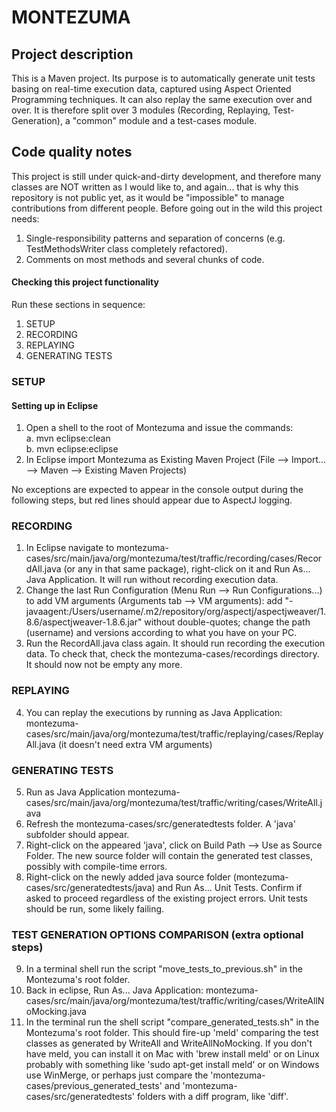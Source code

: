 # MONTEZUMA #

## Project description ##
This is a Maven project. Its purpose is to automatically generate unit tests basing on real-time execution data, captured using Aspect Oriented Programming techniques. It can also replay the same execution over and over. It is therefore split over 3 modules (Recording, Replaying, Test-Generation), a "common" module and a test-cases module.


## Code quality notes ##
This project is still under quick-and-dirty development, and therefore many classes are NOT written as I would like to, and again... that is why this repository is not public yet, as it would be "impossible" to manage contributions from different people. Before going out in the wild this project needs:
1) Single-responsibility patterns and separation of concerns (e.g. TestMethodsWriter class completely refactored).
2) Comments on most methods and several chunks of code.


#### Checking this project functionality ####
Run these sections in sequence:  

1. SETUP
1. RECORDING  
1. REPLAYING  
1. GENERATING TESTS  


### SETUP ###
#### Setting up in Eclipse ###

1. Open a shell to the root of Montezuma and issue the commands:  
  a. mvn eclipse:clean  
  b. mvn eclipse:eclipse  
1. In Eclipse import Montezuma as Existing Maven Project (File --> Import... --> Maven --> Existing Maven Projects)

No exceptions are expected to appear in the console output during the following steps, but red lines should appear due to AspectJ logging.


### RECORDING ###

1. In Eclipse navigate to montezuma-cases/src/main/java/org/montezuma/test/traffic/recording/cases/RecordAll.java (or any in that same package), right-click on it and Run As... Java Application. It will run without recording execution data.
2. Change the last Run Configuration (Menu Run --> Run Configurations...) to add VM arguments (Arguments tab --> VM arguments): add "-javaagent:/Users/username/.m2/repository/org/aspectj/aspectjweaver/1.8.6/aspectjweaver-1.8.6.jar" without double-quotes; change the path (username) and versions according to what you have on your PC.
3. Run the RecordAll.java class again. It should run recording the execution data. To check that, check the montezuma-cases/recordings directory. It should now not be empty any more.


### REPLAYING ###

4. You can replay the executions by running as Java Application: montezuma-cases/src/main/java/org/montezuma/test/traffic/replaying/cases/ReplayAll.java (it doesn't need extra VM arguments)


### GENERATING TESTS ###

5. Run as Java Application montezuma-cases/src/main/java/org/montezuma/test/traffic/writing/cases/WriteAll.java
6. Refresh the montezuma-cases/src/generatedtests folder. A 'java' subfolder should appear.
7. Right-click on the appeared 'java', click on Build Path --> Use as Source Folder. The new source folder will contain the generated test classes, possibly with compile-time errors.
8. Right-click on the newly added java source folder (montezuma-cases/src/generatedtests/java) and Run As... Unit Tests. Confirm if asked to proceed regardless of the existing project errors. Unit tests should be run, some likely failing.


### TEST GENERATION OPTIONS COMPARISON (extra optional steps) ###

9. In a terminal shell run the script "move_tests_to_previous.sh" in the Montezuma's root folder.
10. Back in eclipse, Run As... Java Application: montezuma-cases/src/main/java/org/montezuma/test/traffic/writing/cases/WriteAllNoMocking.java
11. In the terminal run the shell script "compare_generated_tests.sh" in the Montezuma's root folder. This should fire-up 'meld' comparing the test classes as generated by WriteAll and WriteAllNoMocking. If you don't have meld, you can install it on Mac with 'brew install meld' or on Linux probably with something like 'sudo apt-get install meld' or on Windows use WinMerge, or perhaps just compare the 'montezuma-cases/previous_generated_tests' and 'montezuma-cases/src/generatedtests' folders with a diff program, like 'diff'.